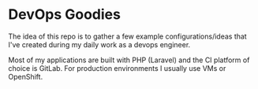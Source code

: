 # DevOps Goodies
The idea of this repo is to gather a few example configurations/ideas that I've created during my daily work as a devops engineer.

Most of my applications are built with PHP (Laravel) and the CI platform of choice is GitLab. For production environments I usually use VMs or OpenShift.